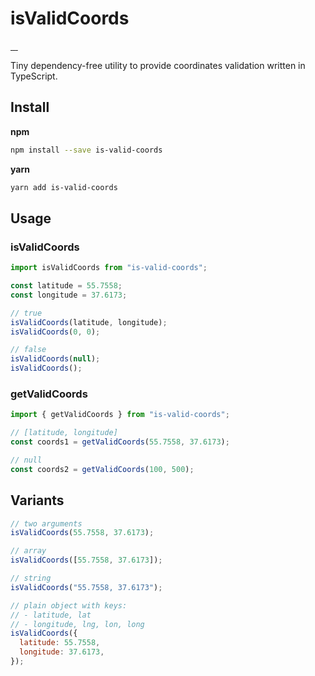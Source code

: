 # isValidCoords

<p>
  <a aria-label="NPM version" href="https://www.npmjs.com/package/is-valid-coords">
    <img alt="" src="https://badgen.net/npm/v/is-valid-coords">
  </a>
  <a aria-label="Package size" href="https://bundlephobia.com/result?p=is-valid-coords">
    <img alt="" src="https://badgen.net/bundlephobia/minzip/is-valid-coords">
  </a>
  <a aria-label="License" href="https://github.com/fitiskin/is-valid-coords/blob/main/LICENSE">
    <img alt="" src="https://badgen.net/npm/license/is-valid-coords">
  </a>
  <a aria-label="Build status" href="https://travis-ci.com/fitiskin/is-valid-coords">
     <img alt="" src="https://travis-ci.com/fitiskin/is-valid-coords.svg?branch=main">
  </a>
</p>

Tiny dependency-free utility to provide coordinates validation written in TypeScript.

## Install

**npm**

```sh
npm install --save is-valid-coords
```

**yarn**

```sh
yarn add is-valid-coords
```

## Usage

### isValidCoords

```javascript
import isValidCoords from "is-valid-coords";

const latitude = 55.7558;
const longitude = 37.6173;

// true
isValidCoords(latitude, longitude);
isValidCoords(0, 0);

// false
isValidCoords(null);
isValidCoords();
```

### getValidCoords

```javascript
import { getValidCoords } from "is-valid-coords";

// [latitude, longitude]
const coords1 = getValidCoords(55.7558, 37.6173);

// null
const coords2 = getValidCoords(100, 500);
```

## Variants

```javascript
// two arguments
isValidCoords(55.7558, 37.6173);

// array
isValidCoords([55.7558, 37.6173]);

// string
isValidCoords("55.7558, 37.6173");

// plain object with keys:
// - latitude, lat
// - longitude, lng, lon, long
isValidCoords({
  latitude: 55.7558,
  longitude: 37.6173,
});
```

